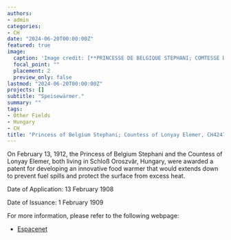 ```yaml
---
authors:
- admin
categories:
- CH
date: "2024-06-20T00:00:00Z"
featured: true
image:
  caption: 'Image credit: [**PRINCESSE DE BELGIQUE STEPHANI; COMTESSE DE LONYAY ELEMER (1908)**](https://worldwide.espacenet.com/patent/search/family/004272532/publication/CH42474A?q=pn%3DCH42474A)'
  focal_point: ""
  placement: 2
  preview_only: false
lastmod: "2024-06-20T00:00:00Z"
projects: []
subtitle: "Speisewärmer."
summary: ""
tags:
- Other Fields
- Hungary
- CH
title: "Princess of Belgium Stephani; Countess of Lonyay Elemer, CH42474A"
---
```


On February 13, 1912, the Princess of Belgium Stephani and the Countess of Lonyay Elemer, both living in Schloß Oroszvâr, Hungary, were awarded a patent for developing an innovative food warmer that would extends down to prevent fuel spills and protect the surface from excess heat.

Date of Application: 13 February 1908 

Date of Issuance: 1 February 1909

For more information, please refer to the following webpage: 

- [Espacenet](https://worldwide.espacenet.com/patent/search/family/004272532/publication/CH42474A?q=pn%3DCH42474A)